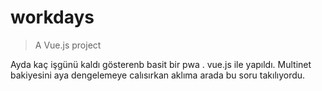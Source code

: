 # workdays

> A Vue.js project


Ayda kaç işgünü kaldı gösterenb basit bir pwa . vue.js ile yapıldı. Multinet bakiyesini aya dengelemeye calısırkan aklıma arada bu soru takılıyordu.
